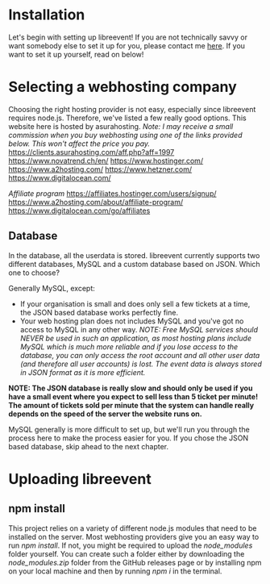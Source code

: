 # Installation
Let's begin with setting up libreevent! If you are not technically savvy or want somebody else to set it up for you, please contact me [here](https://api.janishutz.com/contact/setup?origin=libreevent&campaign=installation-docs). If you want to set it up yourself, read on below!


# Selecting a webhosting company
Choosing the right hosting provider is not easy, especially since libreevent requires node.js. Therefore, we've listed a few really good options. This website here is hosted by asurahosting. *Note: I may receive a small commission when you buy webhosting using one of the links provided below. This won't affect the price you pay.*
https://clients.asurahosting.com/aff.php?aff=1997
https://www.novatrend.ch/en/
https://www.hostinger.com/
https://www.a2hosting.com/
https://www.hetzner.com/
https://www.digitalocean.com/

*Affiliate program*
https://affiliates.hostinger.com/users/signup/
https://www.a2hosting.com/about/affiliate-program/
https://www.digitalocean.com/go/affiliates

## Database
In the database, all the userdata is stored. libreevent currently supports two different databases, MySQL and a custom database based on JSON. Which one to choose?

Generally MySQL, except:
- If your organisation is small and does only sell a few tickets at a time, the JSON based database works perfectly fine. 
- Your web hosting plan does not includes MySQL and you've got no access to MySQL in any other way. *NOTE: Free MySQL services should NEVER be used in such an application, as most hosting plans include MySQL which is much more reliable and if you lose access to the database, you can only access the root account and all other user data (and therefore all user accounts) is lost. The event data is always stored in JSON format as it is more efficient.*

**NOTE: The JSON database is really slow and should only be used if you have a small event where you expect to sell less than 5 ticket per minute! The amount of tickets sold per minute that the system can handle really depends on the speed of the server the website runs on.**

MySQL generally is more difficult to set up, but we'll run you through the process here to make the process easier for you. If you chose the JSON based database, skip ahead to the next chapter.

# Uploading libreevent

## npm install
This project relies on a variety of different node.js modules that need to be installed on the server. Most webhosting providers give you an easy way to run *npm install*. If not, you might be required to upload the *node_modules* folder yourself. You can create such a folder either by downloading the *node_modules.zip* folder from the GitHub releases page or by installing npm on your local machine and then by running *npm i* in the terminal. 